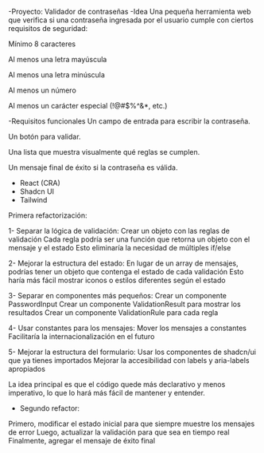 -Proyecto: Validador de contraseñas
-Idea
Una pequeña herramienta web que verifica si una contraseña ingresada por el usuario cumple con ciertos requisitos de seguridad:

Mínimo 8 caracteres

Al menos una letra mayúscula

Al menos una letra minúscula

Al menos un número

Al menos un carácter especial (!@#$%^&*, etc.)

-Requisitos funcionales
Un campo de entrada para escribir la contraseña.

Un botón para validar.

Una lista que muestra visualmente qué reglas se cumplen.

Un mensaje final de éxito si la contraseña es válida.

- React (CRA)
- Shadcn UI
- Tailwind

Primera refactorización:


1- Separar la lógica de validación:
Crear un objeto con las reglas de validación
Cada regla podría ser una función que retorna un objeto con el mensaje y el estado
Esto eliminaría la necesidad de múltiples if/else

2- Mejorar la estructura del estado:
En lugar de un array de mensajes, podrías tener un objeto que contenga el estado de cada validación
Esto haría más fácil mostrar iconos o estilos diferentes según el estado

3- Separar en componentes más pequeños:
Crear un componente PasswordInput
Crear un componente ValidationResult para mostrar los resultados
Crear un componente ValidationRule para cada regla

4- Usar constantes para los mensajes:
Mover los mensajes a constantes
Facilitaría la internacionalización en el futuro

5- Mejorar la estructura del formulario:
Usar los componentes de shadcn/ui que ya tienes importados
Mejorar la accesibilidad con labels y aria-labels apropiados

La idea principal es que el código quede más declarativo y menos imperativo, lo que lo hará más fácil de mantener y entender.

- Segundo refactor:

Primero, modificar el estado inicial para que siempre muestre los mensajes de error
Luego, actualizar la validación para que sea en tiempo real
Finalmente, agregar el mensaje de éxito final